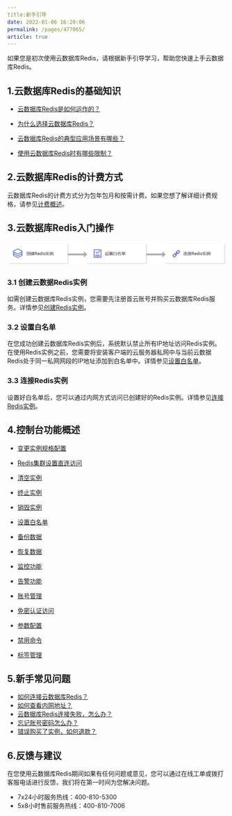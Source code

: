 ```yaml
---
title:新手引导
date: 2022-01-06 16:20:06
permalink: /pages/477065/
article: true
---
```


如果您是初次使用云数据库Redis，请根据新手引导学习，帮助您快速上手云数据库Redis。

## 1.云数据库Redis的基础知识

- [云数据库Redis是如何运作的？](./02.产品简介/00.产品概述.md)

- [为什么选择云数据库Redis？](./02.产品简介/01.产品优势)
- [云数据库Redis的典型应用场景有哪些？](./02.产品简介/02.应用场景)
- [使用云数据库Redis时有哪些限制？](./05.操作指南/00.使用限制)

## 2.云数据库Redis的计费方式

云数据库Redis的计费方式分为包年包月和按需计费。如果您想了解详细计费规格，请参见[计费概述](./03.购买指南/00.计费概述.md)。

## 3.云数据库Redis入门操作

![080](pics/080.png)

### 3.1 创建云数据Redis实例

如需创建云数据库Redis实例，您需要先注册首云账号并购买云数据库Redis服务。详情参见[创建Redis实例](./04.快速入门/00.创建Redis实例.md)。

### 3.2 设置白名单

在您成功创建云数据库Redis实例后，系统默认禁止所有IP地址访问Redis实例。在使用Redis实例之前，您需要将安装客户端的云服务器私网中与当前云数据Redis处于同一私网网段的IP地址添加到白名单中。详情参见[设置白名单](./04.快速入门/01.设置白名单.md)。

### 3.3 连接Redis实例

设置好白名单后，您可以通过内网方式访问已创建好的Redis实例。详情参见[连接Redis实例](./04.快速入门/02.连接Redis实例.md)。

## 4.控制台功能概述

- [变更实例规格配置](./05.操作指南/02.管理实例/00.变更配置.md)
- [Redis集群设置直连访问](./05.操作指南/02.管理实例/01.设置直连访问.md)

- [清空实例](./05.操作指南/02.管理实例/02.清空实例.md)
- [终止实例](./05.操作指南/02.管理实例/03.终止实例.md)
- [销毁实例](./05.操作指南/02.管理实例/04.销毁实例.md)
- [设置白名单](./05.操作指南/04.网络与安全.md)
- [备份数据](./05.操作指南/05.备份与恢复/00.备份数据.md)
- [恢复数据](./05.操作指南/05.备份与恢复/01.恢复数据.md)
- [监控功能](./05.操作指南/06.监控告警/00.监控功能)
- [告警功能](./05.操作指南/06.监控告警/02.告警功能)
- [账号管理](./05.操作指南/07.账号与密码/00.创建与管理账号.md)
- [免密认证访问](./05.操作指南/07.账号与密码/01.免密认证访问.md)
- [参数配置](./05.操作指南/08.参数配置.md)
- [禁用命令](./05.操作指南/09.禁用命令.md)
- [标签管理](./05.操作指南/10.标签管理.md)

## 5.新手常见问题

- [如何连接云数据库Redis？](./04.快速入门/02.连接Redis实例.md)
- [如何查看内网地址？](./08.常见问题/01.连接登录.md#如何查看内网连接地址)
- [云数据库Redis连接失败，怎么办？](./09.故障处理/00.Redis无法连接.md)
- [忘记账号密码怎么办？](./08.常见问题/02.使用数据库.md#云数据库Redis忘记账号密码怎么办)
- [错误购买了实例，如何退款？](./08.常见问题/00.购买计费.md#购买的实例不想要了)

## 6.反馈与建议

在您使用云数据库Redis期间如果有任何问题或意见，您可以通过在线工单或拨打客服电话进行反馈，我们将在第一时间为您解决问题。

- 7x24小时服务热线：400-810-5300
- 5x8小时售前服务热线：400-810-7006
